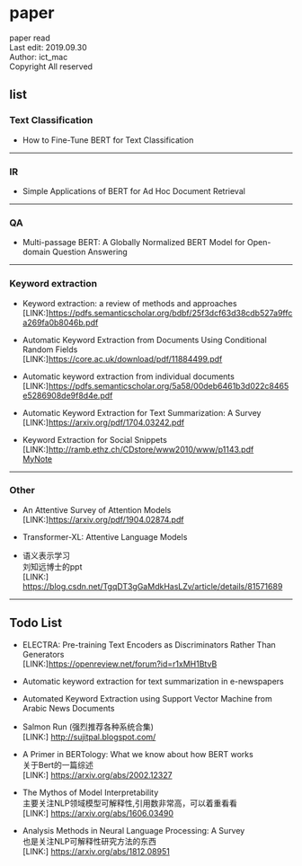 # paper

paper read   
Last edit: 2019.09.30    
Author: ict_mac   
Copyright All reserved       
 

## list  

### Text Classification  
- How to Fine-Tune BERT for Text Classification   

----

### IR  
- Simple Applications of BERT for Ad Hoc Document Retrieval   

---

### QA  
- Multi-passage BERT: A Globally Normalized BERT Model for Open-domain Question Answering  

---

### Keyword extraction  
- Keyword extraction: a review of methods and approaches  
[LINK:]https://pdfs.semanticscholar.org/bdbf/25f3dcf63d38cdb527a9ffca269fa0b8046b.pdf  

- Automatic Keyword Extraction from Documents Using Conditional
Random Fields   
[LINK:]https://core.ac.uk/download/pdf/11884499.pdf  

- Automatic keyword extraction from individual documents  
[LINK:]https://pdfs.semanticscholar.org/5a58/00deb6461b3d022c8465e5286908de9f8d4e.pdf  

- Automatic Keyword Extraction for Text Summarization: A Survey  
[LINK:]https://arxiv.org/pdf/1704.03242.pdf  

- Keyword Extraction for Social Snippets  
[LINK:]http://ramb.ethz.ch/CDstore/www2010/www/p1143.pdf   
[MyNote](./keyword_extraction/Keyword_Extraction_for_Social_Snippets.md)  



--- 

### Other  
- An Attentive Survey of Attention Models   
[LINK:]https://arxiv.org/pdf/1904.02874.pdf  

- Transformer-XL: Attentive Language Models  

- 语义表示学习  
刘知远博士的ppt  
[LINK:] https://blog.csdn.net/TgqDT3gGaMdkHasLZv/article/details/81571689


-------

## Todo List
- ELECTRA: Pre-training Text Encoders as Discriminators Rather Than Generators   
[LINK:]https://openreview.net/forum?id=r1xMH1BtvB  

- Automatic keyword extraction for text summarization in e-newspapers  

- Automated Keyword Extraction using Support Vector Machine from Arabic News Documents  

- Salmon Run (强烈推荐各种系统合集)  
[LINK:] http://sujitpal.blogspot.com/  


- A Primer in BERTology: What we know about how BERT works  
关于Bert的一篇综述  
[LINK:] https://arxiv.org/abs/2002.12327  

- The Mythos of Model Interpretability  
主要关注NLP领域模型可解释性,引用数非常高，可以着重看看     
[LINK:] https://arxiv.org/abs/1606.03490  

- Analysis Methods in Neural Language Processing: A Survey  
也是关注NLP可解释性研究方法的东西  
[LINK:] https://arxiv.org/abs/1812.08951   
